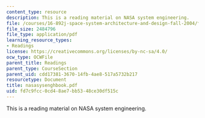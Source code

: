 ```yaml
---
content_type: resource
description: This is a reading material on NASA system engineering.
file: /courses/16-892j-space-system-architecture-and-design-fall-2004/fd7c9fcc0cd48ae7bb5348ce30df515c_nasasysenghbook.pdf
file_size: 2484796
file_type: application/pdf
learning_resource_types:
- Readings
license: https://creativecommons.org/licenses/by-nc-sa/4.0/
ocw_type: OCWFile
parent_title: Readings
parent_type: CourseSection
parent_uid: cdd17381-3670-14fb-4ae8-517a5732b217
resourcetype: Document
title: nasasysenghbook.pdf
uid: fd7c9fcc-0cd4-8ae7-bb53-48ce30df515c
---
```

This is a reading material on NASA system engineering.
